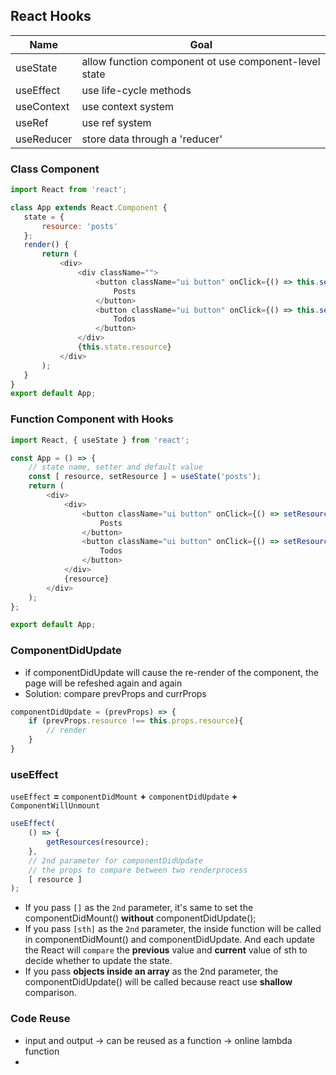 ## React Hooks
 | Name       | Goal                                                  |
 | ---------- | ----------------------------------------------------- |
 | useState   | allow function component ot use component-level state |
 | useEffect  | use life-cycle methods                                |
 | useContext | use context system                                    |
 | useRef     | use ref system                                        |
 | useReducer | store data through a 'reducer'                        |
 
 ### Class Component
 ```javascript
 import React from 'react';

class App extends React.Component {
	state = {
		resource: 'posts'
	};
	render() {
		return (
			<div>
				<div className="">
					<button className="ui button" onClick={() => this.setState({ resource: 'posts' })}>
						Posts
					</button>
					<button className="ui button" onClick={() => this.setState({ resource: 'todos' })}>
						Todos
					</button>
				</div>
				{this.state.resource}
			</div>
		);
	}
}
export default App;
 ```

### Function Component with Hooks
```javascript
import React, { useState } from 'react';

const App = () => {
	// state name, setter and default value
	const [ resource, setResource ] = useState('posts');
	return (
		<div>
			<div>
				<button className="ui button" onClick={() => setResource('posts')}>
					Posts
				</button>
				<button className="ui button" onClick={() => setResource('todos')}>
					Todos
				</button>
			</div>
			{resource}
		</div>
	);
};

export default App;
```

### ComponentDidUpdate
- if componentDidUpdate will cause the re-render of the component, the page will be refeshed again and again
- Solution: compare prevProps and currProps
```javascript
componentDidUpdate = (prevProps) => {
	if (prevProps.resource !== this.props.resource){
		// render
	}
}
```
### useEffect
`useEffect` **=** `componentDidMount` **+** `componentDidUpdate` **+** `ComponentWillUnmount`

```javascript
useEffect(
	() => {
		getResources(resource);
	},
	// 2nd parameter for componentDidUpdate
	// the props to compare between two renderprocess
	[ resource ]
);
```
- If you pass `[]` as the `2nd` parameter, it's same to set the componentDidMount() **without** componentDidUpdate();
- If you pass `[sth]` as the `2nd` parameter, the inside function will be called in componentDidMount() and componentDidUpdate. And each update the React will `compare` the **previous** value and **current** value of sth to decide whether to update the state.
- If you pass **objects inside an array** as the 2nd parameter, the componentDidUpdate() will be called because react use **shallow** comparison.


### Code Reuse
- input and output -> can be reused as a function -> online lambda function
- 